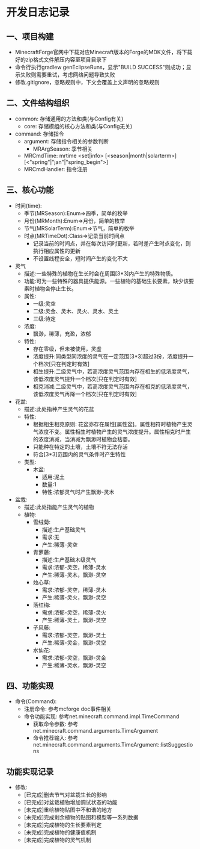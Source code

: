 # 开发日志记录

## 一、项目构建
- MinecraftForge官网中下载对应Minecraft版本的Forge的MDK文件，将下载好的zip格式文件解压内容至项目目录下
- 命令行执行gradlew genEclipseRuns，显示"BUILD SUCCESS"则成功；显示失败则需要重试，考虑网络问题导致失败
- 修改.gitignore，忽略规则中，下文会覆盖上文声明的忽略规则

## 二、文件结构组织
- common: 存储通用的方法和类(与Config有关)
  - core: 存储模组的核心方法和类(与Config无关)
- command: 存储指令
  - argument: 存储指令相关的参数判断
    - MRArgSeason: 季节相关
  - MRCmdTime: mrtime <set|info> [<season|month|solarterm>] [<"spring"|"jan"|"spring_begin">]
  - MRCmdHandler: 指令注册

## 三、核心功能
- 时间(time):
  - 季节(MRSeason):Enum=>四季，简单的枚举
  - 月份(MRMonth):Enum=>月份，简单的枚举
  - 节气(MRSolarTerm):Enum=>节气，简单的枚举
  - 时点(MRTimeDot):Class=>记录当前时间点
    - 记录当前的时间点，并在每次访问时更新，若时差产生时点变化，则执行相应属性的更新
    - 不设置线程安全，短时间产生的变化不大
- 灵气
	- 描述:一些特殊的植物在生长时会在周围[3*3]内产生的特殊物质。
	- 功能:可为一些特殊的器具提供能源。一些植物的基础生长要素，缺少该要素时植物会停止生长。
	- 属性:
		- 一级:灵空
		- 二级:灵金、灵木、灵火、灵水、灵土
		- 三级:待定
	- 浓度:
		- 飘渺，稀薄，充盈，浓郁
	- 特性:
		- 存在零级，但未被使用，灵虚
		- 浓度提升:同类型同浓度的灵气在一定范围[3*3]超过3份，浓度提升一个档次[只在判定时有效]
		- 相生提升:二级灵气中，若高浓度灵气范围内存在相生的低浓度灵气，该低浓度灵气提升一个档次[只在判定时有效]
		- 相克消减:二级灵气中，若高浓度灵气范围内存在相克的低浓度灵气，该低浓度灵气再降一个档次[只在判定时有效]
- 花盆:
    - 描述:此处指种产生灵气的花盆
    - 特性:
        - 根据相生相克原则: 花盆亦存在属性[属性盆]。属性相符时植物产生灵气浓度不变。属性相生时植物产生的灵气浓度提升。属性相克时产生的浓度消减，当消减为飘渺时植物会枯萎。
        - 只能种在特定的土壤，土壤不符无法存活
        - 符合[3*3]范围内的灵气条件时产生特性
    - 类型:
        - 木盆:
            - 适用:泥土
            - 数量:1
            - 特性:浓郁灵气时产生飘渺-灵木
- 盆栽:
	- 描述:此处指能产生灵气的植物
	- 植物:
        - 雪绒菊:
        	- 描述:生产基础灵气
        	- 需求:无
        	- 产生:稀薄-灵空
        - 青萝藤:
        	- 描述:生产基础木级灵气
        	- 需求:浓郁-灵空，稀薄-灵水
        	- 产生:稀薄-灵木，飘渺-灵空
      	- 烛心草:
        	- 需求:浓郁-灵空，稀薄-灵木
        	- 产生:稀薄-灵火，飘渺-灵空
      	- 落红梅:
        	- 需求:浓郁-灵空，稀薄-灵火
        	- 产生:稀薄-灵土，飘渺-灵空
      	- 子风藤:
        	- 需求:浓郁-灵空，飘渺-灵土
        	- 产生:稀薄-灵金，飘渺-灵空
      	- 水仙花:
        	- 需求:浓郁-灵空，飘渺-灵金
        	- 产生:稀薄-灵水，飘渺-灵空


## 四、功能实现
- 命令(Command):
    - 注册命令: 参考mcforge doc事件相关
    - 命令功能实现: 参考net.minecraft.command.impl.TimeCommand
      - 获取命令参数: 参考net.minecraft.command.arguments.TimeArgument
      - 命令推荐输入: 参考net.minecraft.command.arguments.TimeArgument::listSuggestions

## 功能实现记录
- 修改:
    - [已完成]删去节气对盆栽生长的影响
    - [已完成]对盆栽植物增加调试状态的功能
    - [未完成]重绘植物贴图中不和谐的地方
    - [未完成]完成剩余植物的贴图和模型等一系列数据
    - [未完成]完成植物的生长要素判定
    - [未完成]完成植物的健康值机制
    - [未完成]完成植物的灵气机制